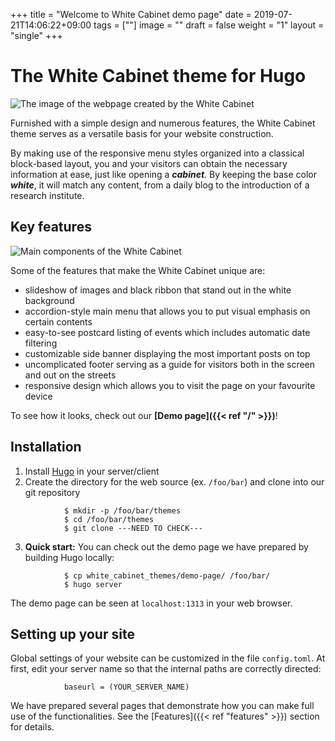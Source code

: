 +++
title =  "Welcome to White Cabinet demo page"
date = 2019-07-21T14:06:22+09:00
tags = [""]
image = ""
draft = false
weight = "1"
layout = "single"
+++

# The White Cabinet theme for Hugo

![The image of the webpage created by the White Cabinet](/img/thumbnail.png)

<!--check "CHECK"-->
Furnished with a simple design and numerous features, the White Cabinet theme serves as a versatile basis for your website construction.

By making use of the responsive menu styles organized into a classical block-based layout, you and your visitors can obtain the necessary information at ease, just like opening a ***cabinet***. By keeping the base color ***white***, it will match any content, from a daily blog to the introduction of a research institute.

## Key features

![Main components of the White Cabinet](/img/white_cabinet_components.png)

Some of the features that make the White Cabinet unique are:

- slideshow of images and black ribbon that stand out in the white background
- accordion-style main menu that allows you to put visual emphasis on certain contents
- easy-to-see postcard listing of events which includes automatic date filtering
- customizable side banner displaying the most important posts on top
- uncomplicated footer serving as a guide for visitors both in the screen and out on the streets
- responsive design which allows you to visit the page on your favourite device

To see how it looks, check out our **[Demo page]({{< ref "/" >}})**! 


## Installation

1. Install [Hugo](https://gohugo.io/) in your server/client
2. Create the directory for the web source (ex. `/foo/bar`) and clone into our git repository

```
            $ mkdir -p /foo/bar/themes
            $ cd /foo/bar/themes
            $ git clone ---NEED TO CHECK---
```

3. **Quick start:** You can check out the demo page we have prepared by building Hugo locally:

```
            $ cp white_cabinet_themes/demo-page/ /foo/bar/
            $ hugo server
```

The demo page can be seen at `localhost:1313` in your web browser.

## Setting up your site

Global settings of your website can be customized in the file `config.toml`. At first, edit your server name so that the internal paths are correctly directed:

```
            baseurl = (YOUR_SERVER_NAME)
```

We have prepared several pages that demonstrate how you can make full use of the functionalities. See the [Features]({{< ref "features" >}}) section for details.


